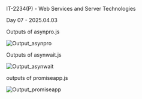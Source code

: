 IT-2234(P) - Web Services and Server Technologies

Day 07 - 2025.04.03

Outputs of asynpro.js

![Output_asynpro](https://github.com/user-attachments/assets/e3df9fb0-6e9e-4595-aca7-453754cdd135)


Outputs of asynwait.js

![Output_asynwait](https://github.com/user-attachments/assets/af85e950-c97c-4bc0-9e98-b49c935bc35d)


outputs of promiseapp.js

![Output_promiseapp](https://github.com/user-attachments/assets/dce969b7-4707-4d84-978c-b1a11197e20f)
